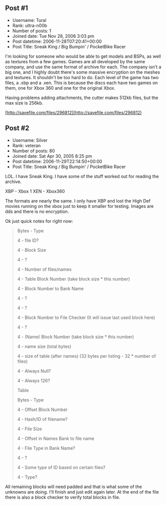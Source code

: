 ## Post #1
- Username: Tural
- Rank: ultra-n00b
- Number of posts: 1
- Joined date: Tue Nov 28, 2006 3:03 pm
- Post datetime: 2006-11-28T07:20:41+00:00
- Post Title: Sneak King / Big Bumpin' / PocketBike Racer

I'm looking for someone who would be able to get models and BSPs, as well as textures from a few games. Games are all developed by the same company, and use the same format of archive for each. The company isn't a big one, and I highly doubt there's some massive encryption on the meshes and textures. It shouldn't be too hard to do. Each level of the game has two files, a .xbp and a .xen. This is because the discs each have two games on them, one for Xbox 360 and one for the original Xbox.

Having problems adding attachments, the cutter makes 512kb files, but the max size is 256kb.

[http://savefile.com/files/296812](http://savefile.com/files/296812)
## Post #2
- Username: Silver
- Rank: veteran
- Number of posts: 80
- Joined date: Sat Apr 30, 2005 8:25 pm
- Post datetime: 2006-11-29T22:14:50+00:00
- Post Title: Sneak King / Big Bumpin' / PocketBike Racer

LOL. I have Sneak King. I have some of the stuff worked out for reading the archive.

XBP - Xbox 1
XEN - Xbox360 

The formats are nearly the same. I only have XBP and lost the High Def movies running on the xbox just to keep it smaller for testing. Images are dds and there is no encryption.

Ok just quick notes for right now:

> Bytes 	- Type
>
> 4    	- file ID?
>
> 4     	- Block Size
>
> 4 	- ?
>
> 4 	- Number of files/names
>
> 4 	- Table Block Number (take block size * this number)
>
> 4 	- Block Number to Bank Name
>
> 4 	- ?
>
> 4 	- ?
>
> 4 	- Block Number to File Checker (It will issue last used block here)
>
> 4 	- ?
>
> 4 	- (Name) Block Number (take block size * this number)
>
> 4 	- name size (total bytes)
>
> 4 	- size of table (after names) (32 bytes per listing - 32 * number of files)
>
> 4 	- Always Null?
>
> 4 	- Always 126?
>
> 
>
> 
>
> Table
>
> Bytes 	- Type
>
> 4	- Offset Block Number
>
> 4 	- Hash/ID of filename?
>
> 4	- File Size
>
> 4	- Offset in Names Bank to file name
>
> 4	- File Type in Bank Name?
>
> 4	- ?
>
> 4	- Some type of ID based on certain files?
>
> 4	- Type?

All remaining blocks will need padded and that is what some of the unknowns are doing. I'll finish and just edit again later. At the end of the file there is also a block checker to verify total blocks in file.
